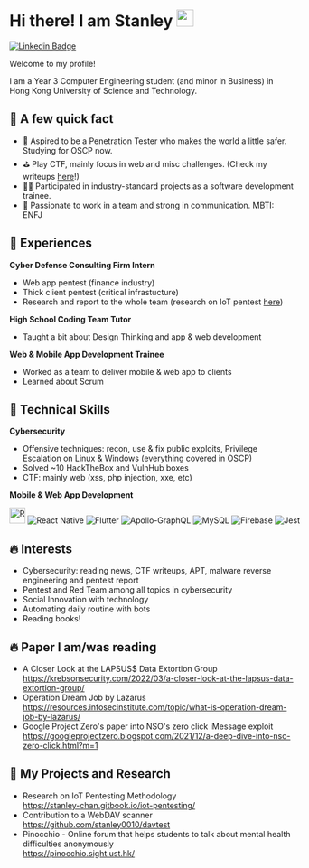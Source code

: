 # Hi there! I am Stanley <img src="https://emojis.slackmojis.com/emojis/images/1531849430/4246/blob-sunglasses.gif?1531849430" width="30"/>

[![Linkedin Badge](https://img.shields.io/badge/linkedin-%230077B5.svg?style=for-the-badge&logo=linkedin&logoColor=white)](https://www.linkedin.com/in/stanleychan0010/)

Welcome to my profile! 

I am a Year 3 Computer Engineering student (and minor in Business) in Hong Kong University of Science and Technology. 


## 📌 A few quick fact

- 🔐 Aspired to be a Penetration Tester who makes the world a little safer. Studying for OSCP now.
- ⛳️ Play CTF, mainly focus in web and misc challenges. (Check my writeups [here](https://stanley-chan.gitbook.io/writeups-for-ctf-and-oscp-boxes/)!) 
- 🧑‍💻 Participated in industry-standard projects as a software development trainee.
- 🌸 Passionate to work in a team and strong in communication. MBTI: ENFJ

## 💼 Experiences

**Cyber Defense Consulting Firm Intern**
- Web app pentest (finance industry)
- Thick client pentest (critical infrastucture)
- Research and report to the whole team (research on IoT pentest [here](https://stanley-chan.gitbook.io/iot-pentesting/))

**High School Coding Team Tutor**
- Taught a bit about Design Thinking and app & web development

**Web & Mobile App Development Trainee**
- Worked as a team to deliver mobile & web app to clients
- Learned about Scrum

## 💫 Technical Skills

**Cybersecurity**
- Offensive techniques: recon, use & fix public exploits, Privilege Escalation on Linux & Windows (everything covered in OSCP)
- Solved ~10 HackTheBox and VulnHub boxes
- CTF: mainly web (xss, php injection, xxe, etc)

**Mobile & Web App Development**
<div style="white-space:nowrap;">
<img alt="React badge" src="https://img.shields.io/badge/react%20-%2361DAFB.svg?&style=for-the-badge&logo=react&logoColor=black" height=28/>
<img alt="React Native" src="https://img.shields.io/badge/react_native-%2320232a.svg?style=for-the-badge&logo=react&logoColor=%2361DAFB"/>
<img alt="Flutter" src="https://img.shields.io/badge/Flutter-%2302569B.svg?style=for-the-badge&logo=Flutter&logoColor=white" />
<img alt="Apollo-GraphQL" src="https://img.shields.io/badge/-ApolloGraphQL-311C87?style=for-the-badge&logo=apollo-graphql"/>
<img alt="MySQL" src="https://img.shields.io/badge/mysql-%2300f.svg?style=for-the-badge&logo=mysql&logoColor=white"/>
<img alt="Firebase" src="https://img.shields.io/badge/firebase-%23039BE5.svg?style=for-the-badge&logo=firebase"/>
<img alt="Jest" src="https://img.shields.io/badge/-jest-%23C21325?style=for-the-badge&logo=jest&logoColor=white"/>
</div>

## 🔥 Interests

- Cybersecurity: reading news, CTF writeups, APT, malware reverse engineering and pentest report
- Pentest and Red Team among all topics in cybersecurity
- Social Innovation with technology
- Automating daily routine with bots
- Reading books!

## 🔥 Paper I am/was reading
- A Closer Look at the LAPSUS$ Data Extortion Group
<br> https://krebsonsecurity.com/2022/03/a-closer-look-at-the-lapsus-data-extortion-group/
- Operation Dream Job by Lazarus
<br> https://resources.infosecinstitute.com/topic/what-is-operation-dream-job-by-lazarus/
- Google Project Zero's paper into NSO's zero click iMessage exploit
<br> https://googleprojectzero.blogspot.com/2021/12/a-deep-dive-into-nso-zero-click.html?m=1

## 💪 My Projects and Research

- Research on IoT Pentesting Methodology
<br> https://stanley-chan.gitbook.io/iot-pentesting/
- Contribution to a WebDAV scanner
<br> https://github.com/stanley0010/davtest
- Pinocchio - Online forum that helps students to talk about mental health difficulties anonymously
<br> https://pinocchio.sight.ust.hk/
